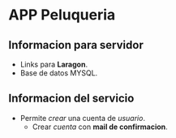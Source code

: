 # APP Peluqueria

## Informacion para servidor

- Links para **Laragon**.
- Base de datos MYSQL.

## Informacion del servicio

- Permite *crear* una cuenta de *usuario*.
    - Crear *cuenta* con **mail de confirmacion**.
    